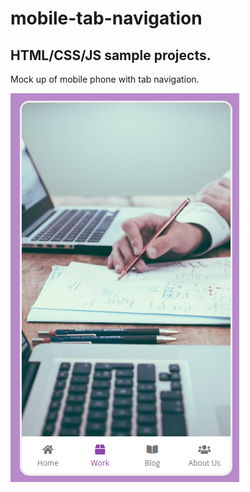 # mobile-tab-navigation

## HTML/CSS/JS sample projects.

Mock up of mobile phone with tab navigation.

![alt text](https://github.com/devjpsmith/mobile-tab-navigation/blob/master/screenshot.png?raw=true)

